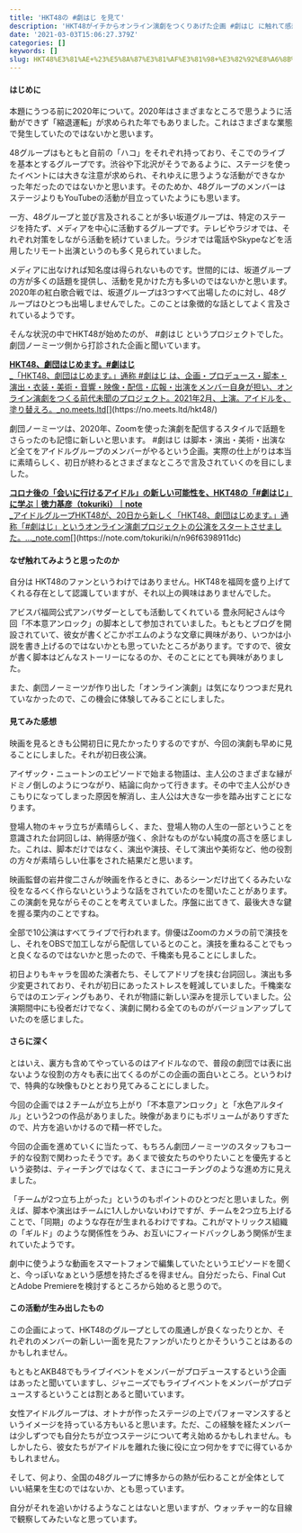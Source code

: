 ```yaml
---
title: 'HKT48の #劇はじ を見て'
description: 'HKT48がイチからオンライン演劇をつくりあげた企画 #劇はじ に触れて感想をまとめました'
date: '2021-03-03T15:06:27.379Z'
categories: []
keywords: []
slug: HKT48%E3%81%AE+%23%E5%8A%87%E3%81%AF%E3%81%98+%E3%82%92%E8%A6%8B%E3%81%A6
---
```

#### はじめに

本題にうつる前に2020年について。2020年はさまざまなところで思うように活動ができず「縮退運転」が求められた年でもありました。これはさまざまな業態で発生していたのではないかと思います。

48グループはもともと自前の「ハコ」をそれぞれ持っており、そこでのライブを基本とするグループです。渋谷や下北沢がそうであるように、ステージを使ったイベントには大きな注意が求められ、それゆえに思うような活動ができなかった年だったのではないかと思います。そのためか、48グループのメンバーはステージよりもYouTubeの活動が目立っていたようにも思います。

一方、48グループと並び言及されることが多い坂道グループは、特定のステージを持たず、メディアを中心に活動するグループです。テレビやラジオでは、それぞれ対策をしながら活動を続けていました。ラジオでは電話やSkypeなどを活用したリモート出演というのも多く見られていました。

メディアに出なければ知名度は得られないものです。世間的には、坂道グループの方が多くの話題を提供し、活動を見かけた方も多いのではないかと思います。2020年の紅白歌合戦では、坂道グループは3つすべて出場したのに対し、48グループはひとつも出場しませんでした。このことは象徴的な話としてよく言及されているようです。

そんな状況の中でHKT48が始めたのが、 #劇はじ というプロジェクトでした。劇団ノーミーツ側から打診された企画と聞いています。

[**HKT48、劇団はじめます。#劇はじ**  
_「HKT48、劇団はじめます。」通称 #劇はじ は、企画・プロデュース・脚本・演出・衣装・美術・音響・映像・配信・広報・出演をメンバー自身が担い、オンライン演劇をつくる前代未聞のプロジェクト。2021年2月、上演。アイドルを、塗り替えろ。_no.meets.ltd](https://no.meets.ltd/hkt48/ "https://no.meets.ltd/hkt48/")[](https://no.meets.ltd/hkt48/)

劇団ノーミーツは、2020年、Zoomを使った演劇を配信するスタイルで話題をさらったのも記憶に新しいと思います。 #劇はじ は脚本・演出・美術・出演など全てをアイドルグループのメンバーがやるという企画。実際の仕上がりは本当に素晴らしく、初日が終わるとさまざまなところで言及されていくのを目にしました。

[**コロナ後の「会いに行けるアイドル」の新しい可能性を、HKT48の「#劇はじ」に学ぶ｜徳力基彦（tokuriki）｜note**  
_アイドルグループHKT48が、20日から新しく「HKT48、劇団はじめます。」通称「#劇はじ」というオンライン演劇プロジェクトの公演をスタートさせました。…_note.com](https://note.com/tokuriki/n/n96f6398911dc "https://note.com/tokuriki/n/n96f6398911dc")[](https://note.com/tokuriki/n/n96f6398911dc)

#### なぜ触れてみようと思ったのか

自分は HKT48のファンというわけではありません。HKT48を福岡を盛り上げてくれる存在として認識していますが、それ以上の興味はありませんでした。

アビスパ福岡公式アンバサダーとしても活動してくれている 豊永阿紀さんは今回「不本意アンロック」の脚本として参加されていました。もともとブログを開設されていて、彼女が書くどこかポエムのような文章に興味があり、いつかは小説を書き上げるのではないかとも思っていたところがあります。ですので、彼女が書く脚本はどんなストーリーになるのか、そのことにとても興味がありました。

また、劇団ノーミーツが作り出した「オンライン演劇」は気になりつつまだ見れていなかったので、この機会に体験してみることにしました。

#### 見てみた感想

映画を見るときも公開初日に見たかったりするのですが、今回の演劇も早めに見ることにしました。それが初日夜公演。

アイザック・ニュートンのエピソードで始まる物語は、主人公のさまざまな縁がドミノ倒しのようにつながり、結論に向かって行きます。その中で主人公がひきこもりになってしまった原因を解消し、主人公は大きな一歩を踏み出すことになります。

登場人物のキャラ立ちが素晴らしく、また、登場人物の人生の一部ということを意識された台詞回しは、納得感が強く、余計なものがない純度の高さを感じました。これは、脚本だけではなく、演出や演技、そして演出や美術など、他の役割の方々が素晴らしい仕事をされた結果だと思います。

映画監督の岩井俊二さんが映画を作るときに、あるシーンだけ出てくるみたいな役をなるべく作らないというような話をされていたのを聞いたことがあります。この演劇を見ながらそのことを考えていました。序盤に出てきて、最後大きな鍵を握る栗内のことですね。

全部で10公演はすべてライブで行われます。俳優はZoomのカメラの前で演技をし、それをOBSで加工しながら配信しているとのこと。演技を重ねることでもっと良くなるのではないかと思ったので、千穐楽も見ることにしました。

初日よりもキャラを固めた演者たち、そしてアドリブを挟む台詞回し。演出も多少変更されており、それが初日にあったストレスを軽減していました。千穐楽ならではのエンディングもあり、それが物語に新しい深みを提示していました。公演期間中にも役者だけでなく、演劇に関わる全てのものがバージョンアップしていたのを感じました。

#### さらに深く

とはいえ、裏方も含めてやっているのはアイドルなので、普段の劇団では表に出ないような役割の方々も表に出てくるのがこの企画の面白いところ。というわけで、特典的な映像もひととおり見てみることにしました。

今回の企画では２チームが立ち上がり「不本意アンロック」と「水色アルタイル」という2つの作品がありました。映像があまりにもボリュームがありすぎたので、片方を追いかけるので精一杯でした。

今回の企画を進めていくに当たって、もちろん劇団ノーミーツのスタッフもコーチ的な役割で関わったそうです。あくまで彼女たちのやりたいことを優先するという姿勢は、ティーチングではなくて、まさにコーチングのような進め方に見えました。

「チームが2つ立ち上がった」というのもポイントのひとつだと思いました。例えば、脚本や演出はチームに1人しかいないわけですが、チームを2つ立ち上げることで、「同期」のような存在が生まれるわけですね。これがマトリックス組織の「ギルド」のような関係性をうみ、お互いにフィードバックしあう関係が生まれていたようです。

劇中に使うような動画をスマートフォンで編集していたというエピソードを聞くと、今っぽいなぁという感想を持たざるを得ません。自分だったら、Final Cut とAdobe Premiereを検討するところから始めると思うので。

#### この活動が生み出したもの

この企画によって、HKT48のグループとしての風通しが良くなったりとか、それぞれのメンバーの新しい一面を見たファンがいたりとかそういうことはあるのかもしれません。

もともとAKB48でもライブイベントをメンバーがプロデュースするという企画はあったと聞いていますし、ジャニーズでもライブイベントをメンバーがプロデュースするということは割とあると聞いています。

女性アイドルグループは、オトナが作ったステージの上でパフォーマンスするというイメージを持っている方もいると思います。ただ、この経験を経たメンバーは少しずつでも自分たちが立つステージについて考え始めるかもしれません。もしかしたら、彼女たちがアイドルを離れた後に役に立つ何かをすでに得ているかもしれません。

そして、何より、全国の48グループに博多からの熱が伝わることが全体としていい結果を生むのではないか、とも思っています。

自分がそれを追いかけるようなことはないと思いますが、ウォッチャー的な目線で観察してみたいなと思っています。
